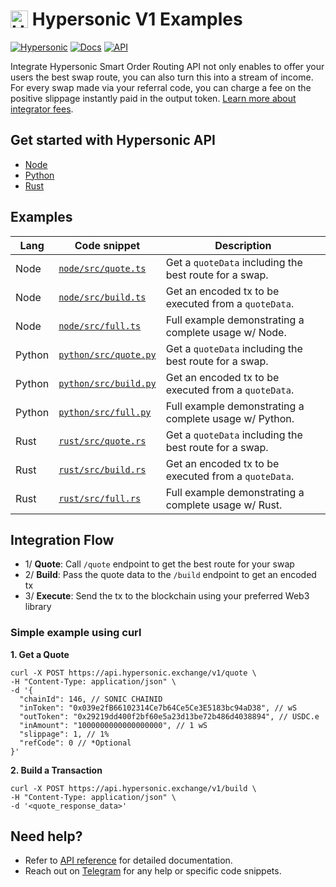 <h1 align="left" style="display: flex; align-items: center;">
  <img src="https://hypersonic.exchange/brand/logo.svg" alt="Hypersonic" height="28px">
  &nbsp;<span>Hypersonic V1 Examples</span>
</h1>

[![Hypersonic](https://img.shields.io/static/v1?label=&message=Hypersonic&color=grey&logo=ethereum&logoColor=white)](https://hypersonic.exchange)
[![Docs](https://img.shields.io/badge/Docs-%F0%9F%93%84-blue)](https://docs.hypersonic.exchange)
[![API](https://img.shields.io/badge/API-%F0%9F%93%84-green)](https://docs.hypersonic.exchange/api-reference)

Integrate Hypersonic Smart Order Routing API not only enables to offer your users the best swap route, you can also turn this into a stream of income. For every swap made via your referral code, you can charge a fee on the positive slippage instantly paid in the output token. [Learn more about integrator fees](https://docs.hypersonic.exchange/referral).

## Get started with Hypersonic API

- [Node](https://docs.hypersonic.exchange/integrate/node/introduction)
- [Python](https://docs.hypersonic.exchange/integrate/python/introduction)
- [Rust](https://docs.hypersonic.exchange/integrate/rust/introduction)

## Examples

| Lang | Code snippet | Description |
|--------|-------|-------------|
| Node |  [`node/src/quote.ts`](./node/src/1_quote.ts) | Get a `quoteData` including the best route for a swap. |
| Node |  [`node/src/build.ts`](./node/src/2_build.ts) | Get an encoded tx to be executed from a `quoteData`. |
| Node |  [`node/src/full.ts`](./node/src/3_full.ts) | Full example demonstrating a complete usage w/ Node. |
| Python |  [`python/src/quote.py`](./python/src/1_quote.py) | Get a `quoteData` including the best route for a swap. |
| Python |  [`python/src/build.py`](./python/src/2_build.py) | Get an encoded tx to be executed from a `quoteData`. |
| Python |  [`python/src/full.py`](./python/src/3_full.py) | Full example demonstrating a complete usage w/ Python. |
| Rust |  [`rust/src/quote.rs`](./rust/src/1_quote.rs) | Get a `quoteData` including the best route for a swap. |
| Rust |  [`rust/src/build.rs`](./rust/src/2_build.rs) | Get an encoded tx to be executed from a `quoteData`. |
| Rust |  [`rust/src/full.rs`](./rust/src/3_full.rs) | Full example demonstrating a complete usage w/ Rust. |

## Integration Flow

- 1/ **Quote**: Call `/quote` endpoint to get the best route for your swap
- 2/ **Build**: Pass the quote data to the `/build` endpoint to get an encoded tx
- 3/ **Execute**: Send the tx to the blockchain using your preferred Web3 library

### Simple example using curl

**1. Get a Quote**

```
curl -X POST https://api.hypersonic.exchange/v1/quote \
-H "Content-Type: application/json" \
-d '{
  "chainId": 146, // SONIC CHAINID
  "inToken": "0x039e2fB66102314Ce7b64Ce5Ce3E5183bc94aD38", // wS
  "outToken": "0x29219dd400f2bf60e5a23d13be72b486d4038894", // USDC.e
  "inAmount": "1000000000000000000", // 1 wS
  "slippage": 1, // 1%
  "refCode": 0 // *Optional 
}'
```

**2. Build a Transaction**

```
curl -X POST https://api.hypersonic.exchange/v1/build \
-H "Content-Type: application/json" \
-d '<quote_response_data>'
```

## Need help?

- Refer to [API reference](https://docs.hypersonic.exchange/api-reference) for detailed documentation.
- Reach out on [Telegram](https://t.me/hypersonicexchange) for any help or specific code snippets.
